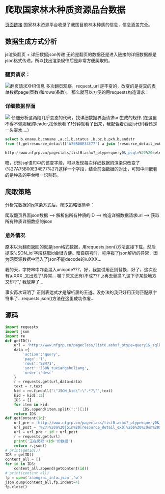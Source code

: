# 爬取国家林木种质资源品台数据
[页面链接](http://www.nfgrp.cn/data/list/resource_detailpl_sy.shtml)
国家林木资源平台收录了我国目前林木种质的信息，信息涵盖完全。
## 数据生成方式分析
js渲染翻页 + 详细数据json传递
无论是翻页的数据还是进入链接的详细数据都是json格式传递，所以找出渲染规律后是非常方便爬取的。
### 翻页请求：
![翻页请求XHR信息](https://ws1.sinaimg.cn/large/6af92b9fly1fnsowg042kj20ss07c3z2.jpg)
多次翻页观察，request_url 是不变的，改变的是提交的表单数据page(页数)和rows(条数)。
那么就可以方便的用requests构造请求：
### 详细数据界面
![](https://ws1.sinaimg.cn/large/6af92b9fly1fnsp37pm1ej20w707h0tq.jpg)
仔细分析这两段几乎变态的代码，找详细数据界面请求url生成的规律.(在这里不得不佩服我的leader,找他他看了1分钟就看了出来，我配合着页面js代码看还是一头雾水....)
```sql
select b.ename,b.cnname ,a.c1,b.status ,b.bz,b.pxh,b.endstr 
from [f_getresource_detail]('A75B00E34E77') a join [resource_detail_ex0] b  on a.c0=b.[ename]  where b.status>0 and b.type=1  and  len(isnull(c1,''))>0 order by b.pxh

http://www.nfgrp.cn/pageclass/list0.ashx?_ptype=query0&_psql=%20%20select%20b.ename,b.cnname%20,a.c1,b.status%20,b.bz,b.pxh,b.endstr%20from%20[f_getresource_detail](%27A75B00E34E77%27)%20a%20join%20[resource_detail_ex0]%20b%20%20on%20a.c0=b.[ename]%20%20where%20b.status%3E0%20and%20b.type=1%20%20and%20%20len(isnull(c1,%27%27))%3E0%20order%20by%20b.pxh
```
嗯，识别sql语句中的该变字段，可以发现每次详细数据的渲染只改变了(%27A75B00E34E77%27)这样一个字段，结合前面数据的对比，可知中间嵌套的是种质的平台唯一识别码。
## 爬取策略
分析完数据的js渲染方式后，爬取策略很简单：

爬取翻页界面json数据 --> 解析出所有种质的ID --> 构造详细数据请求url --> 获取所有种质详细数据的json
### 意外情况
原本以为翻页返回的就是json格式数据，用requests.json()方法直接下载，然后提取'JSON_id'字段获取id会很方便。暗自窃喜时，程序报了json解析的异常，因为网页源数据中混入了json不能decode的\uXXX...

我的天，字符串中咋会混入unicode???，好，我尝试用正则替换，好了，这次没有\uXXX ,又出现了\异常...
喔？原文还有\\不成??? ,z再去替换'\\',这下子某些地方又却了',' 我放弃了...

事实再次证明了 正则表达式才是解析届的王道。没办法的我只好用正则匹配原字符串了...requests.json()方法在这里成功作废...
## 源码
```python
import requests
import json
import re
def getID():
    url = 'http://www.nfgrp.cn/pageclass/list0.ashx?_ptype=query1&_sqlkid=A5C9018985E5&_jsondata=&searchcondition=%20&_porder=%20tuxiangshuliang%20desc'
    data ={
        'action':'query',
        'page':'1',
        'rows':'88471',
        'sort':'JSON_tuxiangshuliang',
        'order':'desc'
    }
    r = requests.get(url,data=data)
    text = r.text
    kid = re.findall("\"JSON_kid\":\".*?\"",text)
    kid = kid[::2]
    IDS = []
    for item in kid:
        IDS.append(item.split(':')[1])
    return IDS
def getContent(id):
    url_pre = 'http://www.nfgrp.cn/pageclass/list0.ashx?_ptype=query0&_psql=%20%20select%20b.ename,b.cnname%20,a.c1,b.status%20,b.bz,b.pxh,b.endstr%20from%20[f_getresource_detail](%27'
    url_post = '%27)%20a%20join%20[resource_detail_ex0]%20b%20%20on%20a.c0=b.[ename]%20%20where%20b.status%3E0%20and%20b.type=1%20%20and%20%20len(isnull(c1,%27%27))%3E0%20order%20by%20b.pxh'
    url = url_pre + id + url_post
    r = requests.get(url)
    print('正在爬取'+id+'的数据')
    return r.json()
# print(getID())
IDS = getID()
content_all = [] 
for id in IDS:
    content_all.append(getContent(id))
# print(content_all)
fp = open('zhongzhi_info.json','w')
json.dump(content_all,fp,indent=4)
fp.close()

```
